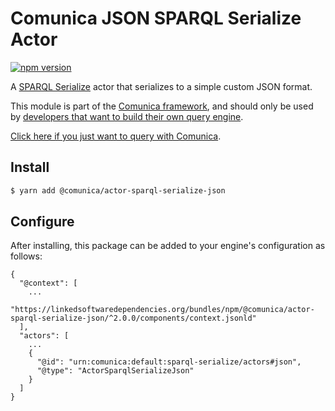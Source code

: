 # Comunica JSON SPARQL Serialize Actor

[![npm version](https://badge.fury.io/js/%40comunica%2Factor-sparql-serialize-json.svg)](https://www.npmjs.com/package/@comunica/actor-sparql-serialize-json)

A [SPARQL Serialize](https://github.com/comunica/comunica/tree/master/packages/bus-sparql-serialize) actor that serializes to a simple custom JSON format.

This module is part of the [Comunica framework](https://github.com/comunica/comunica),
and should only be used by [developers that want to build their own query engine](https://comunica.dev/docs/modify/).

[Click here if you just want to query with Comunica](https://comunica.dev/docs/query/).

## Install

```bash
$ yarn add @comunica/actor-sparql-serialize-json
```

## Configure

After installing, this package can be added to your engine's configuration as follows:
```text
{
  "@context": [
    ...
    "https://linkedsoftwaredependencies.org/bundles/npm/@comunica/actor-sparql-serialize-json/^2.0.0/components/context.jsonld"  
  ],
  "actors": [
    ...
    {
      "@id": "urn:comunica:default:sparql-serialize/actors#json",
      "@type": "ActorSparqlSerializeJson"
    }
  ]
}
```

